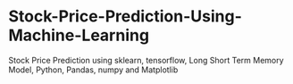 # Stock-Price-Prediction-Using-Machine-Learning
Stock Price Prediction using sklearn, tensorflow, Long Short Term Memory Model, Python, Pandas, numpy and Matplotlib
